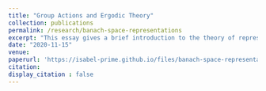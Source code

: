 ```yaml
---
title: "Group Actions and Ergodic Theory"
collection: publications
permalink: /research/banach-space-representations
excerpt: "This essay gives a brief introduction to the theory of representations on Banach spaces. It was written for a functional analysis course taught by Pierre Portal at the ANU."
date: "2020-11-15"
venue:
paperurl: 'https://isabel-prime.github.io/files/banach-space-representations.pdf'
citation: 
display_citation : false
---
```


